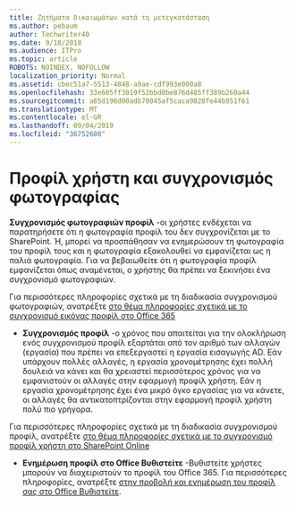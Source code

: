 ```yaml
---
title: Ζητήματα δικαιωμάτων κατά τη μετεγκατάσταση
ms.author: pebaum
author: Techwriter40
ms.date: 9/18/2018
ms.audience: ITPro
ms.topic: article
ROBOTS: NOINDEX, NOFOLLOW
localization_priority: Normal
ms.assetid: cbec51a7-5513-4848-a9ae-cdf993e000a8
ms.openlocfilehash: 33e605ff3019f52bbd0be876d485ff389b260a44
ms.sourcegitcommit: a65d196d00adb70045af5caca9828fe44b951f61
ms.translationtype: MT
ms.contentlocale: el-GR
ms.lasthandoff: 09/04/2019
ms.locfileid: "36752608"
---
```

# <a name="user-profile-and-photo-synchronization"></a>Προφίλ χρήστη και συγχρονισμός φωτογραφίας

 **Συγχρονισμός φωτογραφιών προφίλ** -οι χρήστες ενδέχεται να παρατηρήσετε ότι η φωτογραφία προφίλ του δεν συγχρονίζεται με το SharePoint. Ή, μπορεί να προσπάθησαν να ενημερώσουν τη φωτογραφία του προφίλ τους και η φωτογραφία εξακολουθεί να εμφανίζεται ως η παλιά φωτογραφία. Για να βεβαιωθείτε ότι η φωτογραφία προφίλ εμφανίζεται όπως αναμένεται, ο χρήστης θα πρέπει να ξεκινήσει ένα συγχρονισμό φωτογραφιών. 
  
Για περισσότερες πληροφορίες σχετικά με τη διαδικασία συγχρονισμού φωτογραφιών, ανατρέξτε [στο θέμα πληροφορίες σχετικά με το συγχρονισμό εικόνας προφίλ στο Office 365](https://go.microsoft.com/fwlink/?linkid=2022634)
  
- **Συγχρονισμός προφίλ** -ο χρόνος που απαιτείται για την ολοκλήρωση ενός συγχρονισμού προφίλ εξαρτάται από τον αριθμό των αλλαγών (εργασία) που πρέπει να επεξεργαστεί η εργασία εισαγωγής AD. Εάν υπάρχουν πολλές αλλαγές, η εργασία χρονομέτρησης έχει πολλή δουλειά να κάνει και θα χρειαστεί περισσότερος χρόνος για να εμφανιστούν οι αλλαγές στην εφαρμογή προφίλ χρήστη. Εάν η εργασία χρονομέτρησης έχει ένα μικρό όγκο εργασίας για να κάνετε, οι αλλαγές θα αντικατοπτρίζονται στην εφαρμογή προφίλ χρήστη πολύ πιο γρήγορα. 
  
Για περισσότερες πληροφορίες σχετικά με τη διαδικασία συγχρονισμού προφίλ, ανατρέξτε [στο θέμα πληροφορίες σχετικά με το συγχρονισμό προφίλ χρήστη στο SharePoint Online](https://go.microsoft.com/fwlink/?linkid=2022639)
    
- **Ενημέρωση προφίλ στο Office Βυθιστείτε** -Βυθιστείτε χρήστες μπορούν να διαχειριστούν το προφίλ του Office 365. Για περισσότερες πληροφορίες, ανατρέξτε [στην προβολή και ενημέρωση του προφίλ σας στο Office Βυθιστείτε](https://support.office.com/article/View-and-update-your-profile-in-Office-Delve-4e84343b-eedf-45a1-aeb9-8627ccca14ba).
    

